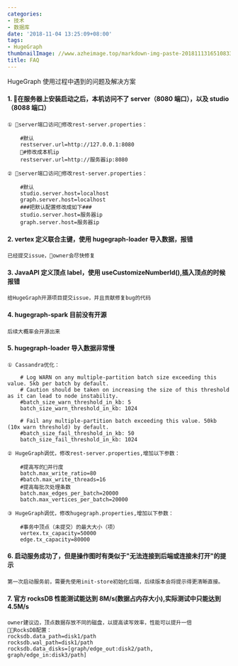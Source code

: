 ```yaml
---
categories:
- 技术
- 数据库
date: '2018-11-04 13:25:09+08:00'
tags:
- HugeGraph
thumbnailImage: //www.azheimage.top/markdown-img-paste-2018111316510833.png
title: FAQ
---
```


HugeGraph 使用过程中遇到的问题及解决方案

<!--more-->

#### 1.  在服务器上安装启动之后，本机访问不了 server（8080 端口），以及 studio（8088 端口）

    ① server端口访问修改rest-server.properties：

```properties
    #默认
    restserver.url=http://127.0.0.1:8080
    #修改成本机ip
    restserver.url=http://服务器ip:8080
```

    ② server端口访问修改rest-server.properties：

```properties
    #默认
    studio.server.host=localhost
    graph.server.host=localhost
    ###把默认配置修改成如下###
    studio.server.host=服务器ip
    graph.server.host=服务器ip
```

#### 2. vertex 定义联合主键，使用 hugegraph-loader 导入数据，报错

    已经提交issue，owner会尽快修复

#### 3. JavaAPI 定义顶点 label，使用 useCustomizeNumberId(),插入顶点的时候报错

    给HugeGraph开源项目提交issue，并且贡献修复bug的代码

#### 4. hugegraph-spark 目前没有开源

    后续大概率会开源出来

#### 5. hugegraph-loader 导入数据非常慢

    ① Cassandra优化：

```properties
    # Log WARN on any multiple-partition batch size exceeding this value. 5kb per batch by default.
    # Caution should be taken on increasing the size of this threshold as it can lead to node instability.
    #batch_size_warn_threshold_in_kb: 5
    batch_size_warn_threshold_in_kb: 1024

    # Fail any multiple-partition batch exceeding this value. 50kb (10x warn threshold) by default.
    #batch_size_fail_threshold_in_kb: 50
    batch_size_fail_threshold_in_kb: 1024
```

    ② HugeGraph调优，修改rest-server.properties,增加以下参数：

```properties
    #提高写的并行度
    batch.max_write_ratio=80
    #batch.max_write_threads=16
    #提高每批次处理条数
    batch.max_edges_per_batch=20000
    batch.max_vertices_per_batch=20000
```

    ③ HugeGraph调优，修改hugegraph.properties,增加以下参数：

```properties
    #事务中顶点（未提交）的最大大小（项）
    vertex.tx_capacity=50000
    edge.tx_capacity=80000
```

#### 6. 启动服务成功了，但是操作图时有类似于"无法连接到后端或连接未打开"的提示

    第一次启动服务前，需要先使用init-store初始化后端，后续版本会将提示得更清晰直接。

#### 7. 官方 rocksDB 性能测试能达到 8M/s(数据占内存大小),实际测试中只能达到 4.5M/s

    owner建议边，顶点数据存放不同的磁盘，以提高读写效率，性能可以提升一倍
    RocksDB配置：
    rocksdb.data_path=disk1/path
    rocksdb.wal_path=disk1/path
    rocksdb.data_disks=[graph/edge_out:disk2/path, graph/edge_in:disk3/path]
